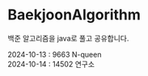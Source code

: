 # BaekjoonAlgorithm

백준 알고리즘을 java로 풀고 공유합니다.

2024-10-13 : 9663 N-queen <br/>
2024-10-14 : 14502 연구소
